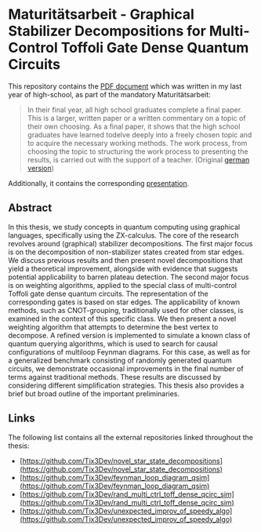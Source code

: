 # Maturitätsarbeit - Graphical Stabilizer Decompositions for Multi-Control Toffoli Gate Dense Quantum Circuits

This repository contains the [PDF document](https://github.com/Tix3Dev/Maturitaetsarbeit/blob/main/Thesis.pdf) which was written in my last year of high-school, as part of the mandatory Maturitätsarbeit:

> In their final year, all high school graduates complete a final paper. This is a larger, written paper or a written commentary on a topic of their own choosing. As a final paper, it shows that the
> high school graduates have learned todelve deeply into a freely chosen topic and to acquire the necessary working methods. The work process, from choosing the topic to structuring the work process
> to presenting the results, is carried out with the support of a teacher. (Original [german version](https://www.mng.ch/unterricht/maturitatsarbeit/))

Additionally, it contains the corresponding [presentation]().

## Abstract

In this thesis, we study concepts in quantum computing using graphical languages, specifically using the ZX-calculus. The core of the research revolves around
(graphical) stabilizer decompositions. The first major focus is on the decomposition of non-stabilizer states created from star edges. We discuss previous results
and then present novel decompositions that yield a theoretical improvement, alongside with evidence that suggests potential applicability to barren plateau detection.
The second major focus is on weighting algorithms, applied to the special class of multi-control Toffoli gate dense quantum circuits. The representation of the
corresponding gates is based on star edges. The applicability of known methods, such as CNOT-grouping, traditionally used for other classes, is examined
in the context of this specific class. We then present a novel weighting algorithm that attempts to determine the best vertex to decompose. A refined version is
implemented to simulate a known class of quantum querying algorithms, which is used to search for causal configurations of multiloop Feynman diagrams. For this case, as
well as for a generalized benchmark consisting of randomly generated quantum circuits, we demonstrate occasional improvements in the final number of terms against traditional methods.
These results are discussed by considering different simplification strategies. This thesis also provides a brief but broad outline of the important preliminaries.

## Links

The following list contains all the external repositories linked throughout the thesis:

- [https://github.com/Tix3Dev/novel_star_state_decompositions](https://github.com/Tix3Dev/novel_star_state_decompositions)
- [https://github.com/Tix3Dev/feynman_loop_diagram_qsim](https://github.com/Tix3Dev/feynman_loop_diagram_qsim)
- [https://github.com/Tix3Dev/rand_multi_ctrl_toff_dense_qcirc_sim](https://github.com/Tix3Dev/rand_multi_ctrl_toff_dense_qcirc_sim)
- [https://github.com/Tix3Dev/unexpected_improv_of_speedy_algo](https://github.com/Tix3Dev/unexpected_improv_of_speedy_algo)
